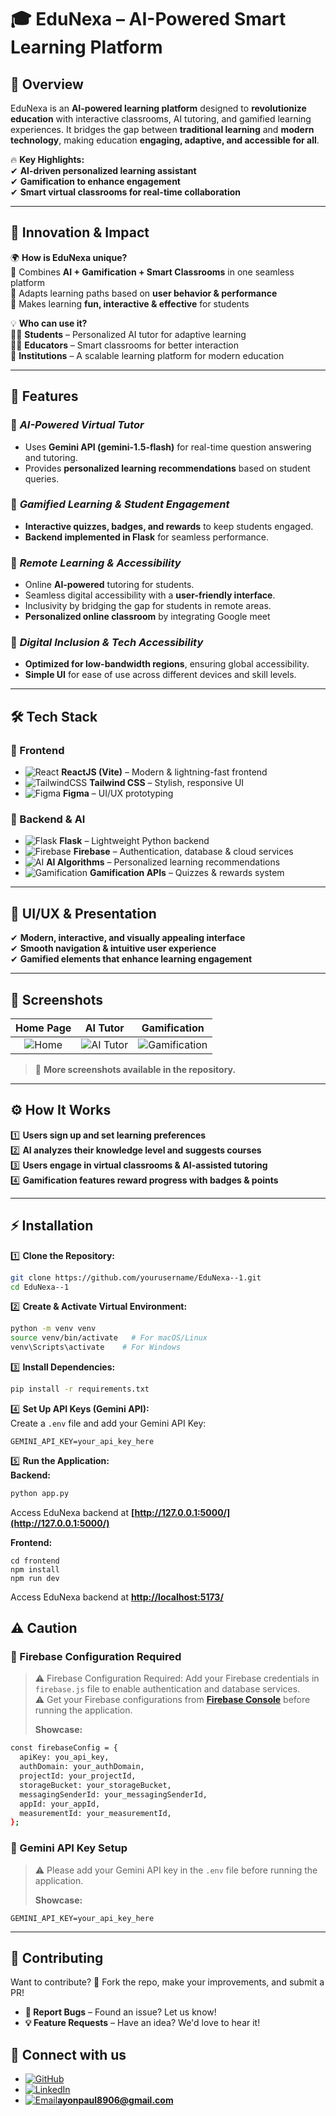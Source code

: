 # 🎓 EduNexa – AI-Powered Smart Learning Platform  

## 📖 Overview  
EduNexa is an **AI-powered learning platform** designed to **revolutionize education** with interactive classrooms, AI tutoring, and gamified learning experiences. It bridges the gap between **traditional learning** and **modern technology**, making education **engaging, adaptive, and accessible for all**.  

🔥 **Key Highlights:**  
✔ **AI-driven personalized learning assistant**  
✔ **Gamification to enhance engagement**  
✔ **Smart virtual classrooms for real-time collaboration**   

---

## 🎯 Innovation & Impact  
🌍 **How is EduNexa unique?**  
🔹 Combines **AI + Gamification + Smart Classrooms** in one seamless platform  
🔹 Adapts learning paths based on **user behavior & performance**  
🔹 Makes learning **fun, interactive & effective** for students  

💡 **Who can use it?**  
👨‍🎓 **Students** – Personalized AI tutor for adaptive learning  
👩‍🏫 **Educators** – Smart classrooms for better interaction  
🏫 **Institutions** – A scalable learning platform for modern education  

---

## 🚀 Features  

### 🔹 *AI-Powered Virtual Tutor*  
- Uses **Gemini API (gemini-1.5-flash)** for real-time question answering and tutoring.  
- Provides **personalized learning recommendations** based on student queries.  

### 🔹 *Gamified Learning & Student Engagement*  
- **Interactive quizzes, badges, and rewards** to keep students engaged.  
- **Backend implemented in Flask** for seamless performance.  

### 🔹 *Remote Learning & Accessibility*
- Online **AI-powered** tutoring for students.
- Seamless digital accessibility with a **user-friendly interface**.
- Inclusivity by bridging the gap for students in remote areas. 
- **Personalized online classroom** by integrating Google meet

### 🔹 *Digital Inclusion & Tech Accessibility*  
- **Optimized for low-bandwidth regions**, ensuring global accessibility.  
- **Simple UI** for ease of use across different devices and skill levels.  

---

## 🛠️ Tech Stack  

### 🎨 Frontend  
- ![React](https://img.shields.io/badge/ReactJS-61DAFB?style=for-the-badge&logo=react&logoColor=white) **ReactJS (Vite)** – Modern & lightning-fast frontend  
- ![TailwindCSS](https://img.shields.io/badge/TailwindCSS-38B2AC?style=for-the-badge&logo=tailwind-css&logoColor=white) **Tailwind CSS** – Stylish, responsive UI  
- ![Figma](https://img.shields.io/badge/Figma-F24E1E?style=for-the-badge&logo=figma&logoColor=white) **Figma** – UI/UX prototyping  

### 🧠 Backend & AI  
- ![Flask](https://img.shields.io/badge/Flask-000000?style=for-the-badge&logo=flask&logoColor=white) **Flask** – Lightweight Python backend  
- ![Firebase](https://img.shields.io/badge/Firebase-FFCA28?style=for-the-badge&logo=firebase&logoColor=black) **Firebase** – Authentication, database & cloud services  
- ![AI](https://img.shields.io/badge/AI%20Models-764ABC?style=for-the-badge&logo=ai&logoColor=white) **AI Algorithms** – Personalized learning recommendations  
- ![Gamification](https://img.shields.io/badge/Gamification-FF5733?style=for-the-badge&logo=gamepad&logoColor=white) **Gamification APIs** – Quizzes & rewards system  

---

## 🎨 UI/UX & Presentation  
✔ **Modern, interactive, and visually appealing interface**  
✔ **Smooth navigation & intuitive user experience**  
✔ **Gamified elements that enhance learning engagement**  

---

## 📸 Screenshots  

| **Home Page** | **AI Tutor** | **Gamification** |
|:------------:|:------------:|:------------:|
| ![Home](https://github.com/user-attachments/assets/0d041941-ffde-43d5-8a83-4d36f5a6bc84) | ![AI Tutor](https://github.com/user-attachments/assets/7ead4397-a176-427d-884b-f0089a40eec1) | ![Gamification](https://github.com/user-attachments/assets/e3234742-3a0c-4e26-91e8-28a2581e31ae) |

> 📌 **More screenshots available in the repository.**  

---

## ⚙️ How It Works  
1️⃣ **Users sign up and set learning preferences**  
2️⃣ **AI analyzes their knowledge level and suggests courses**  
3️⃣ **Users engage in virtual classrooms & AI-assisted tutoring**  
4️⃣ **Gamification features reward progress with badges & points**  

---

## ⚡ Installation  
1️⃣ **Clone the Repository:**  
```bash   
git clone https://github.com/yourusername/EduNexa--1.git  
cd EduNexa--1  
```  

2️⃣ **Create & Activate Virtual Environment:**  
```sh  
python -m venv venv  
source venv/bin/activate   # For macOS/Linux  
venv\Scripts\activate    # For Windows  
```  

3️⃣ **Install Dependencies:**  
```sh  
pip install -r requirements.txt  
```  

4️⃣ **Set Up API Keys (Gemini API):**  
Create a `.env` file and add your Gemini API Key:  
```env  
GEMINI_API_KEY=your_api_key_here  
```  

5️⃣ **Run the Application:**  
**Backend:**
```sh  
python app.py
```  
Access EduNexa backend at **[http://127.0.0.1:5000/](http://127.0.0.1:5000/)**  

**Frontend:**
```
cd frontend
npm install
npm run dev
```
Access EduNexa backend at **[http://localhost:5173/](http://localhost:5173/)**  

## ⚠️ Caution  

### 🚨 Firebase Configuration Required  
> ⚠️ Firebase Configuration Required: Add your Firebase credentials in `firebase.js` file to enable authentication and database services.  
> ⚠️ Get your Firebase configurations from [**Firebase Console**](https://firebase.google.com/) before running the application.
>
>**Showcase:** 
```sh
const firebaseConfig = {
  apiKey: you_api_key,
  authDomain: your_authDomain,
  projectId: your_projectId,
  storageBucket: your_storageBucket,
  messagingSenderId: your_messagingSenderId,
  appId: your_appId,
  measurementId: your_measurementId,
};
```

### 🔑 Gemini API Key Setup  
> ⚠️ Please add your Gemini API key in the `.env` file before running the application.
> 
> **Showcase:**  
``` .env 
GEMINI_API_KEY=your_api_key_here
``` 

---

## 🤝 Contributing  
Want to contribute? 🎉 Fork the repo, make your improvements, and submit a PR!  

- **🐞 Report Bugs** – Found an issue? Let us know!  
- **💡 Feature Requests** – Have an idea? We'd love to hear it!  

## 🔗 Connect with us  
* [![GitHub](https://img.shields.io/badge/GitHub-181717?style=for-the-badge&logo=github&logoColor=white)](https://github.com/tulu-g559)  
* [![LinkedIn](https://img.shields.io/badge/LinkedIn-0077B5?style=for-the-badge&logo=linkedin&logoColor=white)](https://www.linkedin.com/in/tulug559/)  
* [![Email](https://img.shields.io/badge/Email-D14836?style=for-the-badge&logo=gmail&logoColor=white)](mailto:ayonpaul8906@gmail.com)**ayonpaul8906@gmail.com**

